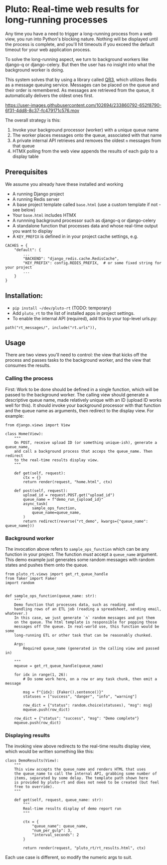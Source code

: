 # Pluto: Real-time web results for long-running processes

Any time you have a need to trigger a long-running process from a web view,
you run into Python's blocking nature. Nothing will be displayed until the
process is complete, and you'll hit timeouts if you exceed the default timeout
for your web application process.

To solve the long-running aspect, we turn to background workers like django-q
or django-celery. But then the user has no insight into what the background
worker is doing.

This system solves that by using a library called [QR3](https://pypi.org/project/qr3/), which
utilizes Redis as a message queuing service. Messages can be placed on the queue and their order is
remembered. As messages are retrieved from the queue, it automatically delivers the
oldest ones first.

https://user-images.githubusercontent.com/102694/233860792-652f8790-6f31-4dd8-8c37-fc479171c576.mov

The overall strategy is this:

1. Invoke your background processor (worker) with a unique queue name
1. The worker places messages onto the queue, associated with that name
1. A private internal API retrieves and removes the oldest `n` messages from that queue
1. HTMX polling from the web view appends the results of each gulp to a display table


## Prerequisites

We assume you already have these installed and working

- A running Django project
- A running Redis server
- A base project template called `base.html` (use a custom template if not - see below)
- Your `base.html` includes HTMX
- A runnning background processor such as django-q or django-celery
- A standalone function that processes data and whose real-time output you want to display
- A `KEY_PREFIX` is defined in in your project cache settings, e.g.

```
CACHES = {
    "default": {
        ...
        "BACKEND": "django_redis.cache.RedisCache",
        "KEY_PREFIX": config.REDIS_PREFIX,  # or some fixed string for your project
        ...
    }
}
```

## Installation:

- `pip install ~/dev/pluto-rt` (TODO: temporary)
- Add `pluto_rt` to the list of installed apps in project settings.
- To enable the internal API (required), add this to your top-level urls.py:

```
path("rt_messages/", include("rt.urls")),
```

## Usage
There are two views you'll need to control: the view that kicks off the process
and passes tasks to the background worker, and the view that consumes the results.

### Calling the process

First: Work to be done should be defined in a single function, which will be passed to the
background worker.  The calling view should generate a descriptive queue name, made relatively
unique with an ID (upload ID works well for this). It should invoke your background processor with
that function and the queue name as arguments, then redirect to the display view. For example:

```
from django.views import View

class Home(View):
    """
    On POST, receive upload ID (or something unique-ish), generate a queue_name,
    and call a background process that acceps the queue_name. Then redirect
    to the real-time results display view.
    """

    def get(self, request):
        ctx = {}
        return render(request, "home.html", ctx)

    def post(self, request):
        upload_id = request.POST.get("upload_id")
        queue_name = f"demo_run_{upload_id}"
        async_task(
            sample_ops_function,
            queue_name=queue_name,
        )
        return redirect(reverse("rt_demo", kwargs={"queue_name": queue_name}))
```

### Background worker

The invocation above refers to `sample_ops_function` which can be any function
in your project. The function *must* accept a `queue_name` argument. This demo
example just generates some random messages with random states and pushes them
onto the queue.

```
from pluto_rt.views import get_rt_queue_handle
from faker import Faker
import random


def sample_ops_function(queue_name: str):
    """
    Demo function that processes data, such as reading and
    handling rows of an ETL job (reading a spreadsheet, sending email, whatever.)
    In this case, we just generate `n` random messages and put them
    on the queue. The html template is responsible for popping those
    messages off the queue. In real-world use, this function would be some
    long-running ETL or other task that can be reasonably chunked.

    Args:
        Required queue_name (generated in the calling view and passed in)

    """
    mqueue = get_rt_queue_handle(queue_name)

    for idx in range(1, 26):
        # Do some work here, on a row or any task chunk, then emit a message

        msg = f"{idx}: {Faker().sentence()}"
        statuses = ["success", "danger", "info", "warning"]

        row_dict = {"status": random.choice(statuses), "msg": msg}
        mqueue.push(row_dict)

    row_dict = {"status": "success", "msg": "Demo complete"}
    mqueue.push(row_dict)
```

### Displaying results

The invoking view above redirects to the real-time results display view, which would
be written something like this:

```
class DemoResults(View):
    """
    This view accepts the queue_name and renders HTML that uses
    the queue_name to call the internal API, grabbing some number of
    items, separated by some delay. The template path shown here
    is provided by pluto-rt and does not need to be created (but feel
    free to override).
    """

    def get(self, request, queue_name: str):
        """
        Real-time results display of demo report run
        """

        ctx = {
            "queue_name": queue_name,
            "num_per_gulp": 3,
            "interval_seconds": 2
        }

        return render(request, "pluto_rt/rt_results.html", ctx)

```

Each use case is different, so modify the numeric args to suit.





